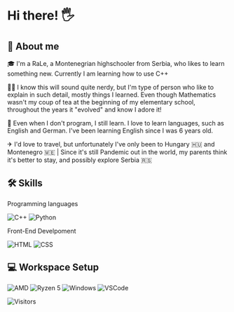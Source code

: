 # Hi there! 🖐

## 🚀 About me
🎓 I'm a RaLe, a Montenegrian highschooler from Serbia, who likes to learn something new. Currently I am learning
how to use C++

👩‍💻 I know this will sound quite nerdy, but I'm type of person who like to explain in such detail, mostly things I learned. 
Even though Mathematics wasn't my coup of tea at the beginning of my elementary school, throughout the years it "evolved" and know I adore it!

🏫 Even when I don't program, I still learn. I love to learn languages, such as English and German. I've been learning English
since I was 6 years old.

✈ I'd love to travel, but unfortunately I've only been to Hungary 🇭🇺 and Montenegro 🇲🇪 | Since it's still Pandemic out in the world, my parents think
it's better to stay, and possibly explore Serbia 🇷🇸

## 🛠 Skills
Programming languages

![C++](https://img.shields.io/badge/C++-37a779?style=for-the-badge&logo=Cㅤ&logoColor=white)
![Python](https://img.shields.io/badge/Python-F5C518?style=for-the-badge&logo=Pythonㅤ&logoColor=white)

Front-End Develpoment

![HTML](https://camo.githubusercontent.com/d63d473e728e20a286d22bb2226a7bf45a2b9ac6c72c59c0e61e9730bfe4168c/68747470733a2f2f696d672e736869656c64732e696f2f62616467652f48544d4c352d4533344632363f7374796c653d666f722d7468652d6261646765266c6f676f3d68746d6c35266c6f676f436f6c6f723d7768697465) ![CSS](https://camo.githubusercontent.com/3a0f693cfa032ea4404e8e02d485599bd0d192282b921026e89d271aaa3d7565/68747470733a2f2f696d672e736869656c64732e696f2f62616467652f435353332d3135373242363f7374796c653d666f722d7468652d6261646765266c6f676f3d63737333266c6f676f436f6c6f723d7768697465)

## 💻 Workspace Setup
![AMD](https://img.shields.io/badge/AMD-1B1F24?style=for-the-badge&logo=AMD&logoColor=white)
![Ryzen 5](https://img.shields.io/badge/Ryzenㅤ5-0078D6?style=for-the-badge&logo=AMD&logoColor=white)
![Windows](https://camo.githubusercontent.com/6af20814b73fa87bf69601142084f37ff997168b188e8508ba9f22dd214d14df/68747470733a2f2f696d672e736869656c64732e696f2f62616467652f57696e646f77735f31302d3030373844363f7374796c653d666f722d7468652d6261646765266c6f676f3d77696e646f7773266c6f676f436f6c6f723d7768697465) ![VSCode](https://camo.githubusercontent.com/3ade724cce65a6532e221df4176dbfc4c129597e84cb0bd98766e2860722ea28/68747470733a2f2f696d672e736869656c64732e696f2f62616467652f56535f436f64652d3030374143433f7374796c653d666f722d7468652d6261646765266c6f676f3d56697375616c2d53747564696f2d436f6465266c6f676f436f6c6f723d7768697465)

![Visitors](https://komarev.com/ghpvc/?username=rsarich&style=for-the-badge)
